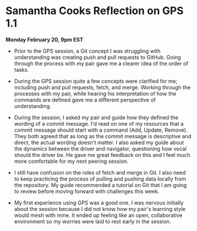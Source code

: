 # Samantha Cooks Reflection on GPS 1.1

**Monday February 20, 9pm EST**



* Prior to the GPS session, a Git concept I was struggling with understanding was creating push and pull requests to GitHub. Going through the process with my pair gave me a clearer idea of the order of tasks. 

* During the GPS session quite a few concepts were clarified for me; including push and pull requests, fetch, and merge. Working through the processes with my pair, while hearing his interpretation of how the commands are defined gave me a different perspective of understanding.

* During the session, I asked my pair and guide how they defined the wording of a commit message. I'd read on one of my resources that a commit message should start with a command (Add, Update, Remove). They both agreed that as long as the commit message is descriptive and direct, the actual wording doesn't matter. I also asked my guide about the dynamics between the driver and navigator, questioning how vocal should the driver be. He gave me great feedback on this and I feel much more comfortable for my next peering session.

* I still have confusion on the roles of fetch and merge in Git. I also need to keep practicing the process of pulling and pushing data locally from the repository. My guide recommended a tutorial on Git that I am going to review before moving forward with challenges this week.

* My first experience using GPS was a good one. I was nervous initially about the session because I did not know how my pair's learning style would mesh with mine. It ended up feeling like an open, collaborative environment so my worries were laid to rest early in the session.

